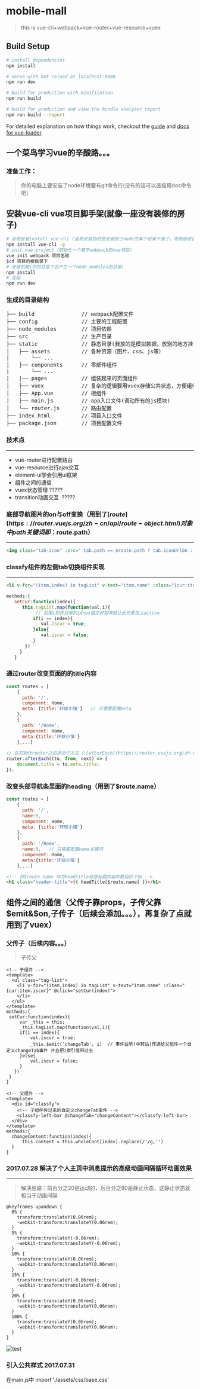 # mobile-mall

> this is vue-cli+webpack+vue-router+vue-resource+vuex

## Build Setup

``` bash
# install dependencies
npm install

# serve with hot reload at localhost:8080
npm run dev

# build for production with minification
npm run build

# build for production and view the bundle analyzer report
npm run build --report
```

For detailed explanation on how things work, checkout the [guide](http://vuejs-templates.github.io/webpack/) and [docs for vue-loader](http://vuejs.github.io/vue-loader).

## 一个菜鸟学习vue的辛酸路。。。
### 准备工作：
>你的电脑上要安装了node环境要有git命令行(没有的话可以直接用dos命令吧)

## 安装vue-cli vue项目脚手架(就像一座没有装修的房子)
``` bash
# 全局安装install vue-cli (全局安装指的是安装到了node的某个目录下面了，而局部安装是安装到你的某个项目的根目录下)
npm install vue-cli -g
# init vue-project（初始化一个基于webpack的vue项目）
vue init webpack 项目名称
$cd 项目的根目录下
# 安装依赖(你的目录下会产生一个node_modules的目录)
npm install
# 走起
npm run dev
```

### 生成的目录结构

<pre>
├── build               // webpack配置文件
├── config              // 主要的工程配置
├── node_modules        // 项目依赖
├── src                 // 生产目录
├── static              // 静态目录(我放的是模拟数据，放别的地方挂了)
│   ├── assets          // 各种资源（图片、css、js等）
|       └── ...
│   ├── components      // 零部件组件
|       └── ...
|   |—— pages           // 组装起来的页面组件
│   ├── vuex            // 复杂的逻辑要用vuex存储公共状态，方便组件之间的通信
│   ├── App.vue         // 根组件 
│   ├── main.js         // app入口文件(调动所有的js模块)
│   └── router.js       // 路由配置
├── index.html          // 项目入口文件
├── package.json        // 项目配置文件
</pre>

### 技术点

***
* vue-router进行配置路由
* vue-resource进行ajax交互
* element-ui学会引用ui框架
* 组件之间的通信
* vuex状态管理   ?????
* transition动画交互  ?????

### 底部导航图片的on与off变换（用到了[$route](https://router.vuejs.org/zh-cn/api/route-object.html)对象中path关键词 即：$route.path）

***
```html
<img class="tab-icon" :src=" tab.path == $route.path ? tab.iconUrlOn : tab.iconUrlOff " />
```
### classfy组件的左侧tab切换组件实现

***
```html
<li v-for="(item,index) in tagList" v-text="item.name" :class="{cur:item.iscur}" @click="setCur(index)"></li>
```
```javascript
methods:{
   setCur:function(index){
      this.tagList.map(function(val,i){
           // 如果i和传过来的idnex值正好相等就让此元素加上active
          if(i == index){
             val.iscur = true;
          }else{
             val.iscur = false;
          }
       })
     }
   }
```

### 通过router改变页面的的title内容
```javascript
const routes = [
    { 
      path: '/', 
      component: Home, 
      meta: {title:'环球小镇'}   // 只需要配置meta
    },
    { 
      path: '/Home', 
      component: Home, 
      meta:{title:'环球小镇'}
    },...]
    
// 在初始化router之后添加个方法（![afterEach](https://router.vuejs.org/zh-cn/advanced/navigation-guards.html)）
router.afterEach((to, from, next) => {
	document.title = to.meta.title;
});  
```
### 改变头部导航条里面的heading（用到了$route.name）
```javascript
const routes = [
    { 
      path: '/', 
      name:0,
      component: Home, 
      meta: {title:'环球小镇'}
    },
    { 
      path: '/Home',
      name:0,   // 只需要配置name关键词
      component: Home, 
      meta:{title:'环球小镇'}
    },...]
```    
```html
<!-- 将$route.name 作为headTitle存放标题内容的数组的下标 -->
<h1 class="header-title">{{ headTitle[$route.name] }}</h1>
```
## 组件之间的通信（父传子靠props，子传父靠$emit&$on,子传子（后续会添加。。。），再复杂了点就用到了vuex）
### 父传子（后续内容。。。）
> 子传父
```
<!-- 子组件 -->
<template>
  <ul class="tag-list">
    <li v-for="(item,index) in tagList" v-text="item.name" :class="{cur:item.iscur}" @click="setCur(index)">
    </li>
  </ul>
</template>
methods:{
 setCur:function(index){
     var _this = this;
     _this.tagList.map(function(val,i){
     if(i == index){
         val.iscur = true;
         _this.$emit('changeTab', i)  // 事件监听(中转站)传递给父组件一个自定义changeTab事件 并且把i索引值带过去
     }else{
         val.iscur = false;
     }
   })
 }
}
```
```
<!-- 父组件 -->
<template>
  <div id="classfy">
    <!-- 子组件传过来的自定义changeTab事件 -->
    <classfy-left-bar @changeTab="changeContent"></classfy-left-bar>
  </div>
</template>
methods:{
  changeContent:function(index){
      this.content = this.wholeCont[index].replace(/'/g,'')
  }
}
```

### 2017.07.28 解决了个人主页中消息提示的高级动画间隔循环动画效果
---
> 解决思路：前百分之20是运动的，后百分之80是静止状态，这静止状态就相当于动画间隔
```
@keyframes upandown { 
  0% { 
	transform:translateY(0.06rem);
	-webkit-transform:translateY(0.06rem);
  } 
  5% { 
	transform:translateY(-0.06rem);
	-webkit-transform:translateY(-0.06rem);
  } 
  10% { 
	transform:translateY(0.06rem);
	-webkit-transform:translateY(0.06rem);
  } 
  15% { 
	transform:translateY(-0.06rem);
	-webkit-transform:translateY(-0.06rem);
  } 
  20% { 
	transform:translateY(0.06rem);
	-webkit-transform:translateY(0.06rem);
  } 
  100% { 
	transform:translateY(0.06rem);
	-webkit-transform:translateY(0.06rem);
  } 
}

```

![test](./static/images/goods2.jpg)

### 引入公共样式 2017.07.31 

在main.js中 import './assets/css/base.css'




